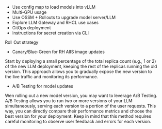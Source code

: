 - Use config map to load models into vLLM
- Multi-GPU usage
- Use OSSM + Rollouts to upgrade model server/LLM
- Explore LLM Gateway and RHCL use cases
- GitOps deployment
- Instructions for secret creation via CLI



Roll Out strategy
- Canary/Blue-Green for RH AIIS image updates

Start by deploying a small percentage of the total replica count (e.g., 1 or 2) of the new LLM deployment, keeping the rest of the replicas running the old version. This approach allows you to gradually expose the new version to the live traffic and monitoring its performance.

- A/B Testing for model updates

Wen rolling out a new model version, you may want to leverage A/B Testing. A/B Testing allows you to run two or more versions of your LLM simultaneously, serving each version to a portion of the user requests. This way, you can directly compare their performance metrics and choose the best version for your deployment. Keep in mind that this method requires careful monitoring to observe user feedback and errors for each version.